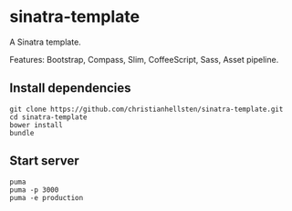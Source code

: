 sinatra-template
================

A Sinatra template.

Features: Bootstrap, Compass, Slim, CoffeeScript, Sass, Asset pipeline.

Install dependencies
-----

    git clone https://github.com/christianhellsten/sinatra-template.git
    cd sinatra-template
    bower install
    bundle

Start server
-----

    puma
    puma -p 3000
    puma -e production
